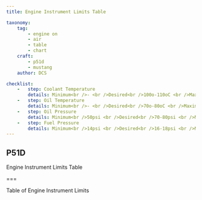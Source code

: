 ```yaml
---
title: Engine Instrument Limits Table

taxonomy:
    tag:
        - engine on
        - air
        - table
        - chart
    craft:
        - p51d
        - mustang
    author: DCS

checklist:
    -   step: Coolant Temperature  
        details: Minimum<br />- <br />Desired<br />100o-110oC <br />Maximun<br />121oC
    -   step: Oil Temperature
        details: Minimum<br />- <br />Desired<br />70o-80oC <br />Maximun<br />105oC
    -   step: Oil Pressure 
        details: Minimum<br />50psi <br />Desired<br />70-80psi <br />Maximun<br />-
    -   step: Fuel Pressure 
        details: Minimum<br />14psi <br />Desired<br />16-18psi <br />Maximun<br />19psi
---
```


## P51D 
Engine Instrument Limits Table

===

Table of Engine Instrument Limits 
